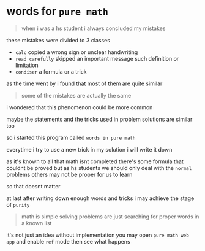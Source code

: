 # words for `pure math`

> when i was a hs student
> i always concluded my mistakes

these mistakes were divided to 3 classes
- `calc` copied a wrong sign or unclear handwriting
- `read carefully` skipped an important message such definition or limitation
- `condiser` a formula or a trick

as the time went by
i found that most of them are quite similar
> some of the mistakes are actually the same

i wondered that this phenomenon could be more common

maybe
the statements and the tricks used in problem solutions
are similar too

so i started this program called `words in pure math`

everytime i try to use a new trick in my solution
i will write it down

as it's known to all that math isnt completed
there's some formula that couldnt be proved
but as hs students
we should only deal with the `normal` problems
others may not be proper for us to learn 

so that doesnt matter

at last
after writing down enough words and tricks
i may achieve the stage of `purity`
> math is simple 
> solving problems are just searching for proper words in a known list

it's not just an idea without implementation
you may open `pure math web app`
and enable `ref` mode
then see what happens






